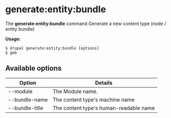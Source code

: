 # generate:entity:bundle
The **generate:entity:bundle** command Generate a new content type (node / entity bundle)

**Usage:**
```
$ drupal generate:entity:bundle [options] 
$ geb  
```

## Available options
Option | Details
-------|-------------
--module | The Module name.
--bundle-name | The content type's machine name
--bundle-title | The content type's human-readable name
